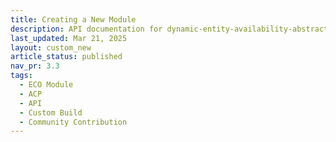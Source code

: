 ```yaml
---
title: Creating a New Module
description: API documentation for dynamic-entity-availability-abstracts.
last_updated: Mar 21, 2025
layout: custom_new
article_status: published
nav_pr: 3.3
tags: 
  - ECO Module
  - ACP
  - API
  - Custom Build
  - Community Contribution
---
```


